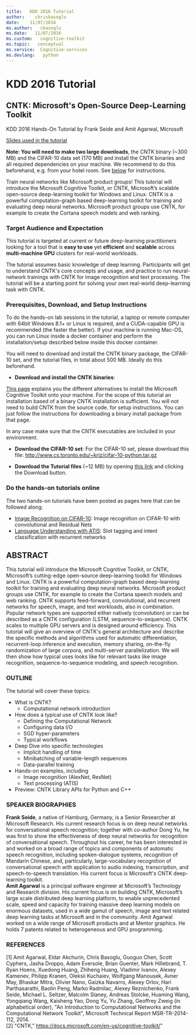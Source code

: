 ```yaml
---
title:   KDD 2016 Tutorial
author:    chrisbasoglu
date:    11/07/2016
ms.author:   cbasoglu
ms.date:   11/07/2016
ms.custom:   cognitive-toolkit
ms.topic:   conceptual
ms.service:  Cognitive-services
ms.devlang:   python 
---
```


# KDD 2016 Tutorial

## CNTK: Microsoft's Open-Source Deep-Learning Toolkit
KDD 2016 Hands-On Tutorial by Frank Seide and Amit Agarwal, Microsoft

[Slides used in the tutorial](https://cntk.ai/kdd/Slides.zip)

**Note: You will need to make two large downloads**, the CNTK binary (~300 MB) and the CIFAR-10 data set (170 MB) and install the CNTK binaries and all required dependencies on your machine. 
We recommend to do this beforehand, e.g. from your hotel room. See [below](#prerequisites-download-and-setup-instructions) for instructions. 

Train neural networks like Microsoft product groups! This tutorial will introduce the Microsoft Cognitive Toolkit, or CNTK, Microsoft’s scalable open-source deep-learning toolkit for Windows and Linux. CNTK is a powerful computation-graph based deep-learning toolkit for training and evaluating deep neural networks. Microsoft product groups use CNTK, for example to create the Cortana speech models and web ranking.

### Target Audience and Expectation
This tutorial is targeted at current or future deep-learning practitioners looking for a tool that is **easy to use** yet **efficient** and **scalable** across **multi-machine GPU** clusters for real-world workloads.

The tutorial assumes basic knowledge of deep learning. Participants will get to understand CNTK's core concepts and usage, and practice to run neural-network trainings with CNTK for image recognition and text processing. The tutorial will be a starting point for solving your own real-world deep-learning task with CNTK.

### Prerequisites, Download, and Setup Instructions
To do the hands-on lab sessions in the tutorial, a laptop or remote computer with 64bit Windows 8.1+ or Linux is required, and a CUDA-capable GPU is recommended (the faster the better). 
If your machine is running Mac-OS, you can run Linux inside a docker container and perform the installation/setup described below inside this docker container. 

You will need to download and install the CNTK binary package, the CIFAR-10 set, and the tutorial files, in total about 500 MB. Ideally do this beforehand.

* **Download and install the CNTK binaries**: 

[This page](./Setup-CNTK-on-your-machine.md) explains you the different alternatives to install the Microsoft Cognitive Toolkit 
onto your machine. For the scope of this tutorial an installation based of a binary CNTK installation is sufficient. You 
will not need to build CNTK from the source code. for setup instructions. You can just follow the instructions 
for downloading a binary install package from that page. 

In any case make sure that the CNTK executables are included in your environment.

* **Download the CIFAR-10 set**: For the CIFAR-10 set, please download this file: http://www.cs.toronto.edu/~kriz/cifar-10-python.tar.gz

* **Download the Tutorial files** (~12 MB) by opening [this link](https://github.com/Microsoft/CNTK/blob/fseide/kdd/Tutorials/CNTK_HandsOn_KDD2016.zip) and clicking the Download button.

### Do the hands-on tutorials online

The two hands-on tutorials have been posted as pages here that can be followed along:

* [Image Recognition on CIFAR-10](./Hands-On-Labs-Image-Recognition.md): Image recognition on CIFAR-10 with convolutional and Residual Nets
* [Language Understanding with ATIS](./Hands-On-Labs-Language-Understanding.md): Slot tagging and intent classification with recurrent networks

## ABSTRACT
This tutorial will introduce the Microsoft Cognitive Toolkit, or CNTK, Microsoft’s cutting-edge open-source deep-learning toolkit for Windows and Linux. CNTK is a powerful computation-graph based deep-learning toolkit for training and evaluating deep neural networks. Microsoft product groups use CNTK, for example to create the Cortana speech models and web ranking. CNTK supports feed-forward, convolutional, and recurrent networks for speech, image, and text workloads, also in combination. Popular network types are supported either natively (convolution) or can be described as a CNTK configuration (LSTM, sequence-to-sequence). CNTK scales to multiple GPU servers and is designed around efficiency.
This tutorial will give an overview of CNTK's general architecture and describe the specific methods and algorithms used for automatic differentiation, recurrent-loop inference and execution, memory sharing, on-the-fly randomization of large corpora, and multi-server parallelization. We will then show how typical uses looks like for relevant tasks like image recognition, sequence-to-sequence modeling, and speech recognition. 

### OUTLINE
The tutorial will cover these topics:
* What is CNTK?
  * Computational network introduction
* How does a typical use of CNTK look like?
  * Defining the Computational Network
  * Configuring data I/O
  * SGD hyper-parameters
  * Typical workflows
* Deep Dive into specific technologies
  * Implicit handling of time
  * Minibatching of variable-length sequences
  * Data-parallel training
* Hands-on examples, including
  * Image recognition (AlexNet, ResNet)
  * Text processing (ATIS)
* Preview: CNTK Library APIs for Python and C++

### SPEAKER BIOGRAPHIES
**Frank Seide**, a native of Hamburg, Germany, is a Senior Researcher at Microsoft Research. His current research focus is on deep neural networks for conversational speech recognition; together with co-author Dong Yu, he was first to show the effectiveness of deep neural networks for recognition of conversational speech. Throughout his career, he has been interested in and worked on a broad range of topics and components of automatic speech recognition, including spoken-dialogue systems, recognition of Mandarin Chinese, and, particularly, large-vocabulary recognition of conversational speech with application to audio indexing, transcription, and speech-to-speech translation. His current focus is Microsoft's CNTK deep-learning toolkit.  
**Amit Agarwal** is a principal software engineer at Microsoft’s Technology and Research division. His current focus is on building CNTK, Microsoft’s large scale distributed deep learning platform, to enable unprecedented scale, speed and capacity for training massive deep learning models on enormous datasets, used in a wide gamut of speech, image and text related deep learning tasks at Microsoft and in the community. Amit Agarwal worked on a wide range of Microsoft products and at Mentor graphics. He holds 7 patents related to heterogeneous and GPU programming.

### REFERENCES
[1]	Amit Agarwal, Eldar Akchurin, Chris Basoglu, Guoguo Chen, Scott Cyphers, Jasha Droppo, Adam Eversole, Brian Guenter, Mark Hillebrand, T. Ryan Hoens, Xuedong Huang, Zhiheng Huang, Vladimir Ivanov, Alexey Kamenev, Philipp Kranen, Oleksii Kuchaiev, Wolfgang Manousek, Avner May, Bhaskar Mitra, Olivier Nano, Gaizka Navarro, Alexey Orlov, Hari Parthasarathi, Baolin Peng, Marko Radmilac, Alexey Reznichenko, Frank Seide, Michael L. Seltzer, Malcolm Slaney, Andreas Stolcke, Huaming Wang, Yongqiang Wang, Kaisheng Yao, Dong Yu, Yu Zhang, Geoffrey Zweig (in alphabetical order), "An Introduction to Computational Networks and the Computational Network Toolkit", Microsoft Technical Report MSR-TR-2014-112, 2014.  
[2]	"CNTK," https://docs.microsoft.com/en-us/cognitive-toolkit/"
